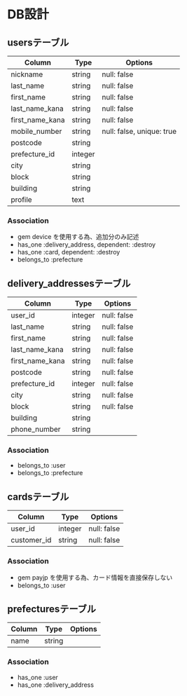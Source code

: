 # DB設計
## usersテーブル

|Column|Type|Options|
|------|----|-------|
|nickname|string|null: false|
|last_name|string|null: false|
|first_name|string|null: false|
|last_name_kana|string|null: false|
|first_name_kana|string|null: false|
|mobile_number|string|null: false, unique: true|
|postcode|string||
|prefecture_id|integer||
|city|string||
|block|string||
|building|string||
|profile|text||

### Association
- gem device を使用する為、追加分のみ記述
- has_one :delivery_address, dependent: :destroy
- has_one :card, dependent: :destroy
- belongs_to :prefecture


## delivery_addressesテーブル

|Column|Type|Options|
|------|----|-------|
|user_id|integer|null: false|
|last_name|string|null: false|
|first_name|string|null: false|
|last_name_kana|string|null: false|
|first_name_kana|string|null: false|
|postcode|string|null: false|
|prefecture_id|integer|null: false|
|city|string|null: false|
|block|string|null: false|
|building|string||
|phone_number|string||

### Association
- belongs_to :user
- belongs_to :prefecture

## cardsテーブル

|Column|Type|Options|
|------|----|-------|
|user_id|integer|null: false|
|customer_id|string|null: false|

### Association
- gem payjp を使用する為、カード情報を直接保存しない
- belongs_to :user

## prefecturesテーブル

|Column|Type|Options|
|------|----|-------|
|name|string||

### Association
- has_one :user
- has_one :delivery_address
